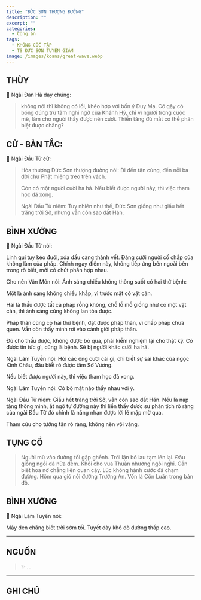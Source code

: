 ```yaml
---
title: "ĐỨC SƠN THƯỢNG ĐƯỜNG"
description: ""
excerpt: ""
categories:
  - Công án
tags:
  - KHÔNG CỐC TẬP
  - TS ĐỨC SƠN TUYÊN GIÁM
image: /images/koans/great-wave.webp
---
```


## THÙY

📢 Ngài Đan Hà dạy chúng:

> không nói thì không có lối, khéo hợp với bổn ý Duy Ma. Có gậy có bóng đúng trừ tâm nghi ngờ của Khánh Hỷ, chỉ vì người trong cuộc mê, làm cho người thấy được nên cười. 
> Thiền tăng đủ mắt có thể phân biệt được chăng?

## CỬ - BẢN TẮC:

📢 Ngài Đầu Tử cử:

> Hòa thượng Đức Sơn thượng đường nói: Đi đến tận cùng, đến nỗi ba đời chư Phật miệng treo trên vách. 
> 
> Còn có một người cười ha hả. Nếu biết được người này, thì việc tham học đã xong.
>
> Ngài Đầu Tử niệm: Tuy nhiên như thế, Đức Sơn giống như giấu hết trăng trời Sở, nhưng vẫn còn sao đất Hán.


## BÌNH XƯỚNG

📢 Ngài Đầu Tử nói:

Linh qui tuy kéo đuôi, xóa dấu càng thành vết. Đáng cười người cố chấp của không làm của pháp. Chính ngay điểm này, không tiếp ứng bên ngoài bên trong rõ biết, mới có chút phần hợp nhau.

Cho nên Vân Môn nói: Ánh sáng chiếu không thông suốt có hai thứ bệnh:

Một là ánh sáng không chiếu khắp, vì trước mặt có vật cản.

Hai là thấu được tất cả pháp rỗng không, chỗ lỗ mỗ giống như có một vật cản, thì ánh sáng cũng không lan tỏa được.

Pháp thân cũng có hai thứ bệnh, đạt được pháp thân, vì chấp pháp chưa quen. Vẫn còn thấy mình rơi vào cảnh giới pháp thân. 

Đủ cho thấu được, không được bỏ qua, phải kiểm nghiệm lại cho thật kỹ. Có được tin tức gì, cũng là bệnh. Sẽ bị người khác cười ha hả.

Ngài Lâm Tuyền nói: Hỏi các ông cười cái gì, chỉ biết sự sai khác của ngọc Kinh Châu, đâu biết rõ được tâm Sở Vương. 

Nếu biết được người này, thì việc tham học đã xong.

Ngài Lâm Tuyền nói: Có bộ mặt nào thấy nhau với ý.

Ngài Đầu Tử niệm: Giấu hết trăng trời Sở, vẫn còn sao đất Hán. Nếu là nạp tăng thông minh, ắt ngộ tự đường này thì liền thấy được sự phân tích rõ ràng của ngài Đầu Tử đó chính là năng nhạn được lời lẽ mập mờ qua. 

Tham cứu cho tường tận rõ ràng, không nên vội vàng.

## TỤNG CỔ

> Người mù vào đường tối gặp ghềnh.
Trời lặn bỏ lau tạm lên lại.
Đâu giống ngồi đã nửa đêm.
Khói cho vua Thuấn nhường ngôi nghỉ.
Cần biết hoa nở chẳng liên quan cậy.
Lúc không hành cước đã chạm đường.
Hôm qua gió nổi đường Trường An.
Vốn là Côn Luân trong bản đồ.

## BÌNH XƯỚNG

📢 Ngài Lâm Tuyền nói:

Mây đen chẳng biết trời sớm tối.
Tuyết dày khó dò đường thấp cao.

<hr class="blog-rule" />

## NGUỒN

> ✨ ...

<hr class="blog-rule" />

## GHI CHÚ

[^1]: ⭐️ <a href="/masters/deshan-xuanjian" target="_blank">🔗 TS ĐỨC SƠN TUYÊN GIÁM</a>
